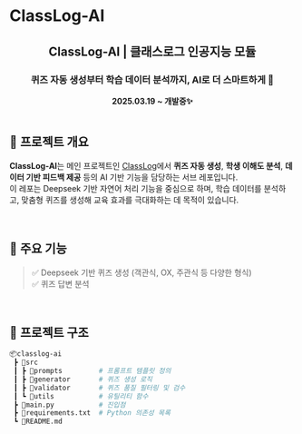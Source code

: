 # ClassLog-AI

<div align="center">

  <h2>ClassLog-AI | 클래스로그 인공지능 모듈</h2>
  <h3>퀴즈 자동 생성부터 학습 데이터 분석까지, AI로 더 스마트하게 🤖</h3>
  <b>2025.03.19 ~ 개발중✨</b>

</div>

<br />

## 🧠 프로젝트 개요

**ClassLog-AI**는 메인 프로젝트인 [ClassLog](([https://github.com/KW-ClassLog/ClassLog]))에서 **퀴즈 자동 생성**, **학생 이해도 분석**, **데이터 기반 피드백 제공** 등의 AI 기반 기능을 담당하는 서브 레포입니다.  
이 레포는 Deepseek 기반 자연어 처리 기능을 중심으로 하며, 학습 데이터를 분석하고, 맞춤형 퀴즈를 생성해 교육 효과를 극대화하는 데 목적이 있습니다.

<br />

## 🎯 주요 기능

> ✅ Deepseek 기반 퀴즈 생성 (객관식, OX, 주관식 등 다양한 형식)  
> ✅ 퀴즈 답변 분석

<br />

## 🧩 프로젝트 구조
```bash
📦classlog-ai
 ┣ 📁src
 ┃ ┣ 📁prompts         # 프롬프트 템플릿 정의
 ┃ ┣ 📁generator       # 퀴즈 생성 로직
 ┃ ┣ 📁validator       # 퀴즈 품질 필터링 및 검수
 ┃ ┗ 📁utils           # 유틸리티 함수
 ┣ 📄main.py           # 진입점
 ┣ 📄requirements.txt  # Python 의존성 목록
 ┗ 📄README.md
